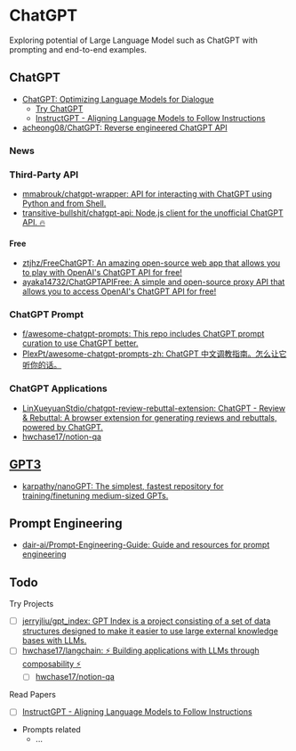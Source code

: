 # ChatGPT

Exploring potential of Large Language Model such as ChatGPT with prompting and end-to-end examples.

## ChatGPT

* [ChatGPT: Optimizing Language Models for Dialogue](https://openai.com/blog/chatgpt/)
    * [Try ChatGPT](https://chat.openai.com/auth/login)
    * [InstructGPT - Aligning Language Models to Follow Instructions](https://openai.com/blog/instruction-following/)
* [acheong08/ChatGPT: Reverse engineered ChatGPT API](https://github.com/acheong08/ChatGPT)

### News

### Third-Party API

* [mmabrouk/chatgpt-wrapper: API for interacting with ChatGPT using Python and from Shell.](https://github.com/mmabrouk/chatgpt-wrapper)
* [transitive-bullshit/chatgpt-api: Node.js client for the unofficial ChatGPT API. 🔥](https://github.com/transitive-bullshit/chatgpt-api)

#### Free

* [ztjhz/FreeChatGPT: An amazing open-source web app that allows you to play with OpenAI's ChatGPT API for free!](https://github.com/ztjhz/FreeChatGPT)
* [ayaka14732/ChatGPTAPIFree: A simple and open-source proxy API that allows you to access OpenAI's ChatGPT API for free!](https://github.com/ayaka14732/ChatGPTAPIFree)

### ChatGPT Prompt

* [f/awesome-chatgpt-prompts: This repo includes ChatGPT prompt curation to use ChatGPT better.](https://github.com/f/awesome-chatgpt-prompts)
* [PlexPt/awesome-chatgpt-prompts-zh: ChatGPT 中文调教指南。怎么让它听你的话。](https://github.com/PlexPt/awesome-chatgpt-prompts-zh)

### ChatGPT Applications

* [LinXueyuanStdio/chatgpt-review-rebuttal-extension: ChatGPT - Review & Rebuttal: A browser extension for generating reviews and rebuttals, powered by ChatGPT.](https://github.com/LinXueyuanStdio/chatgpt-review-rebuttal-extension)
* [hwchase17/notion-qa](https://github.com/hwchase17/notion-qa)

## [GPT3](GPT3/)

* [karpathy/nanoGPT: The simplest, fastest repository for training/finetuning medium-sized GPTs.](https://github.com/karpathy/nanoGPT)

## Prompt Engineering

* [dair-ai/Prompt-Engineering-Guide: Guide and resources for prompt engineering](https://github.com/dair-ai/Prompt-Engineering-Guide)

## Todo

Try Projects

* [ ] [jerryjliu/gpt_index: GPT Index is a project consisting of a set of data structures designed to make it easier to use large external knowledge bases with LLMs.](https://github.com/jerryjliu/gpt_index)
* [ ] [hwchase17/langchain: ⚡ Building applications with LLMs through composability ⚡](https://github.com/hwchase17/langchain)
  * [ ] [hwchase17/notion-qa](https://github.com/hwchase17/notion-qa)

Read Papers

* [ ] [InstructGPT - Aligning Language Models to Follow Instructions](https://openai.com/blog/instruction-following/)
* Prompts related
  * ...
